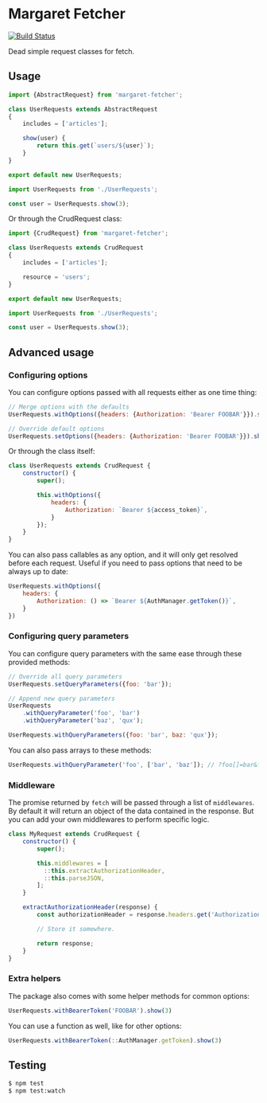 # Margaret Fetcher

[![Build Status](https://travis-ci.org/madewithlove/margaret-fetcher.svg?branch=master)](https://travis-ci.org/madewithlove/margaret-fetcher)

Dead simple request classes for fetch.

## Usage

```js
import {AbstractRequest} from 'margaret-fetcher';

class UserRequests extends AbstractRequest
{
    includes = ['articles'];

    show(user) {
        return this.get(`users/${user}`);
    }
}

export default new UserRequests;
```

```js
import UserRequests from './UserRequests';

const user = UserRequests.show(3);
```

Or through the CrudRequest class:

```js
import {CrudRequest} from 'margaret-fetcher';

class UserRequests extends CrudRequest
{
    includes = ['articles'];

    resource = 'users';
}

export default new UserRequests;
```

```js
import UserRequests from './UserRequests';

const user = UserRequests.show(3);
```

## Advanced usage

### Configuring options

You can configure options passed with all requests either as one time thing:

```js
// Merge options with the defaults
UserRequests.withOptions({headers: {Authorization: 'Bearer FOOBAR'}}).show(3)

// Override default options
UserRequests.setOptions({headers: {Authorization: 'Bearer FOOBAR'}}).show(3)
```

Or through the class itself:

```js
class UserRequests extends CrudRequest {
    constructor() {
        super();

        this.withOptions({
            headers: {
                Authorization: `Bearer ${access_token}`,
            }
        });
    }
}
```

You can also pass callables as any option, and it will only get resolved before each request.
Useful if you need to pass options that need to be always up to date:

```js
UserRequests.withOptions({
    headers: {
        Authorization: () => `Bearer ${AuthManager.getToken()}`,
    }
})
```

### Configuring query parameters

You can configure query parameters with the same ease through these provided methods:

```js
// Override all query parameters
UserRequests.setQueryParameters({foo: 'bar'});

// Append new query parameters
UserRequests
    .withQueryParameter('foo', 'bar')
    .withQueryParameter('baz', 'qux');

UserRequests.withQueryParameters({foo: 'bar', baz: 'qux'});
```

You can also pass arrays to these methods:

```js
UserRequests.withQueryParameter('foo', ['bar', 'baz']); // ?foo[]=bar&foo[]=baz
```

### Middleware

The promise returned by `fetch` will be passed through a list of `middlewares`. By default it will return an object of the data contained in the response. But you can add your own middlewares to perform specific logic.

```js
class MyRequest extends CrudRequest {
    constructor() {
        super();

        this.middlewares = [
          ::this.extractAuthorizationHeader,
          ::this.parseJSON,
        ];
    }

    extractAuthorizationHeader(response) {
        const authorizationHeader = response.headers.get('Authorization');

        // Store it somewhere.

        return response;
    }
}
```


### Extra helpers

The package also comes with some helper methods for common options:

```js
UserRequests.withBearerToken('FOOBAR').show(3)
```

You can use a function as well, like for other options:

```js
UserRequests.withBearerToken(::AuthManager.getToken).show(3)
```

## Testing

```bash
$ npm test
$ npm test:watch
```
